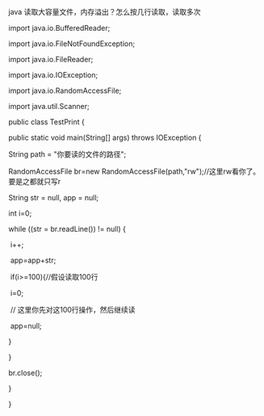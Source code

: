 
java 读取大容量文件，内存溢出？怎么按几行读取，读取多次

 import java.io.BufferedReader;

import java.io.FileNotFoundException;

import java.io.FileReader;

import java.io.IOException;

import java.io.RandomAccessFile;

import java.util.Scanner;

 

public class TestPrint {

public static void main(String[] args) throws IOException {

String path = "你要读的文件的路径";

RandomAccessFile br=new RandomAccessFile(path,"rw");//这里rw看你了。要是之都就只写r

String str = null, app = null;

int i=0;

while ((str = br.readLine()) != null) {

​	i++;

​	app=app+str;

​	if(i>=100){//假设读取100行

​		i=0;

​		// 这里你先对这100行操作，然后继续读

​		app=null;

   }

}

br.close();

} 

}

